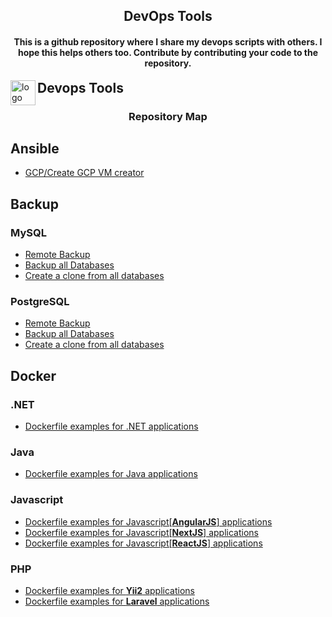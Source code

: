 <h2 align="center">DevOps Tools</h2>

<h4 align="center">This is a github repository where I share my devops scripts with others. I hope this helps others too. Contribute by contributing your code to the repository.</h4>

<img src="https://cdn.worldvectorlogo.com/logos/devops-2.svg" alt="logo" height="40" align="left">
<h2 style="display: inline">Devops Tools</h2>

<h3 align="center">Repository Map</h3>

## Ansible
* [GCP/Create GCP VM creator](https://github.com/ismoilovdevml/devops-tools/blob/master/Ansible/GCP/create-vm.yml)
## Backup
### MySQL
* [Remote Backup](https://github.com/ismoilovdevml/devops-tools/blob/master/Backup/MySQL/remote-backup.sh)
* [Backup all Databases](https://github.com/ismoilovdevml/devops-tools/blob/master/Backup/MySQL/backups.sh)
* [Create a clone from all databases](https://github.com/ismoilovdevml/devops-tools/blob/master/Backup/MySQL/clone.py)
### PostgreSQL
* [Remote Backup](https://github.com/ismoilovdevml/devops-tools/blob/master/Backup/PostgreSQL/remote-backup.sh)
* [Backup all Databases](https://github.com/ismoilovdevml/devops-tools/blob/master/Backup/PostgreSQL/backups.sh)
* [Create a clone from all databases](https://github.com/ismoilovdevml/devops-tools/blob/master/Backup/PostgreSQL/clone.py)
## Docker
### .NET 
* [Dockerfile examples for .NET applications](https://github.com/ismoilovdevml/devops-tools/tree/master/Docker/.NET)
### Java
* [Dockerfile examples for Java applications](https://github.com/ismoilovdevml/devops-tools/tree/master/Docker/Java)
### Javascript
* [Dockerfile examples for Javascript[**AngularJS**] applications](https://github.com/ismoilovdevml/devops-tools/tree/master/Docker/Javascript/Angularjs)
* [Dockerfile examples for Javascript[**NextJS**] applications](https://github.com/ismoilovdevml/devops-tools/tree/master/Docker/Javascript/Nextjs)
* [Dockerfile examples for Javascript[**ReactJS**] applications](https://github.com/ismoilovdevml/devops-tools/tree/master/Docker/Javascript/Reactjs)
### PHP
* [Dockerfile examples for **Yii2** applications](https://github.com/ismoilovdevml/devops-tools/tree/master/Docker/PHP/Yii2)
* [Dockerfile examples for **Laravel** applications](https://github.com/ismoilovdevml/devops-tools/tree/master/Docker/PHP/laravel)